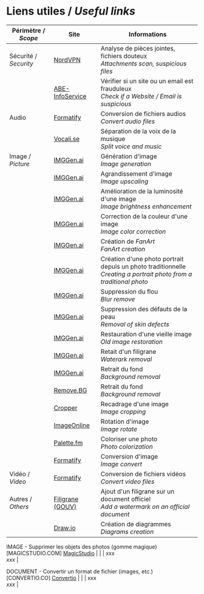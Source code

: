 # Liens utiles / *Useful links*

| Périmètre / *Scope* | Site | Informations |
| --- | --- | --- |
| Sécurité / *Security* | [NordVPN](https://nordvpn.com/fr/file-checker/) | Analyse de pièces jointes, fichiers douteux </br> *Attachments scan, suspicious files* |
|  | [ABE-InfoService](https://www.abe-infoservice.fr/liste-noire/listes-noires-et-alertes-des-autorites) | Vérifier si un site ou un email est frauduleux </br> *Check if a Website / Email is suspicious* |
| Audio | [Formatify](https://formatify.pages.dev/convert) | Conversion de fichiers audios </br> *Convert audio files* |
|  | [Vocali.se](https://vocali.se/en) | Séparation de la voix de la musique </br> *Split voice and music* |
| Image / *Picture* | [IMGGen.ai](https://imggen.ai/) | Génération d'image </br> *Image generation* |
| | [IMGGen.ai](https://imggen.ai/tools/upscale-image) | Agrandissement d'image </br> *Image upscaling* |
| | [IMGGen.ai](https://imggen.ai/tools/retouch-photo) | Amélioration de la luminosité d'une image </br> *Image brightness enhancement* |
| | [IMGGen.ai](https://imggen.ai/tools/color-correction) | Correction de la couleur d'une image </br> *Image color correction* |
| | [IMGGen.ai](https://imggen.ai/tools/personalized-image-generator) | Création de *FanArt* </br> *FanArt creation* |
| | [IMGGen.ai](https://imggen.ai/tools/ai-headshot-generator) | Création d'une photo portrait depuis un photo traditionnelle </br> *Creating a portrait photo from a traditional photo* |
| | [IMGGen.ai](https://imggen.ai/tools/unblur-image) | Suppression du flou </br> *Blur remove* |
| | [IMGGen.ai](https://imggen.ai/tools/sharpen-portraits) | Suppression des défauts de la peau </br> *Removal of skin defects* |
| | [IMGGen.ai](https://imggen.ai/tools/image-restoration) | Restauration d'une vieille image </br> *Old image restoration* |
| | [IMGGen.ai](https://imggen.ai/tools/watermark-remover) | Retait d'un filigrane </br> *Waterark removal* |
| | [IMGGen.ai](https://imggen.ai/tools/background-remover) | Retrait du fond </br> *Background removal* |
| | [Remove.BG](https://www.remove.bg/fr) | Retrait du fond </br> *Background removal* |
| | [Cropper](https://cropper.madza.dev/) | Recadrage d'une image </br> *Image cropping* |
| | [ImageOnline](https://rotate.imageonline.co/) | Rotation d'image </br> *Image rotate* |
| | [Palette.fm](https://palette.fm/) | Coloriser une photo </br> *Photo colorization* |
| | [Formatify](https://formatify.pages.dev/convert) | Conversion d'image </br> *Image convert* |
| Vidéo / *Video* | [Formatify](https://formatify.pages.dev/convert) | Conversion de fichiers vidéos </br> *Convert video files* |
| Autres / *Others* | [Filigrane (GOUV)](https://filigrane.beta.gouv.fr/) | Ajout d'un filigrane sur un document officiel </br> *Add a watermark on an official document* |
| | [Draw.io](https://app.diagrams.net/) | Création de diagrammes </br> *Diagrams creation* |














IMAGE - Supprimer les objets des photos (gomme magique) [MAGICSTUDIO.COM]
[MagicStudio](https://magicstudio.com/fr/magiceraser/)
| |  | xxx </br> *xxx* |



DOCUMENT - Convertir un format de fichier (images, etc.) [CONVERTIO.CO]
[Convertio](https://convertio.co/fr/)
| |  | xxx </br> *xxx* |
